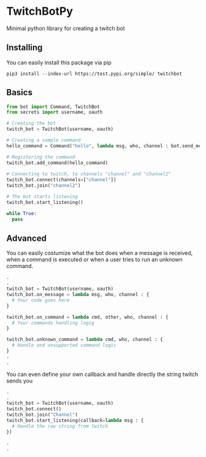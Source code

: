 # TwitchBotPy
Minimal python library for creating a twitch bot

## Installing
You can easily install this package via pip

```shell
pip3 install --index-url https://test.pypi.org/simple/ twitchbot
````

## Basics
```python
from bot import Command, TwitchBot
from secrets import username, oauth

# Creating the bot
twitch_bot = TwitchBot(username, oauth)

# Creating a sample command
hello_command = Command("hello", lambda msg, who, channel : bot.send_message_to(channel, "Hello, @"+who) )

# Registering the command
twitch_bot.add_command(hello_command)
 
# Connecting to twitch, to channels "channel" and "channel2" 
twitch_bot.connect(channels=["channel"])
twitch_bot.join("channel2")

# The bot starts listening
twitch_bot.start_listening()

while True:
  pass
```
## Advanced
You can easily costumize what the bot does when a message is received, when a command is executed or when a user tries to run an unknown command.

```python
.
.
twitch_bot = TwitchBot(username, oauth)
twitch_bot.on_message = lambda msg, who, channel : {
  # Your code goes here
}

twitch_bot.on_command = lambda cmd, other, who, channel : {
  # Your commands handling logig
}

twitch_bot.unknown_command = lambda cmd, who, channel : {
  # Handle and unsupported command logic
}
.
.

````

You can even define your own callback and handle directly the string twitch sends you
```python
.
.
twitch_bot = TwitchBot(username, oauth)
twitch_bot.connect()
twitch_bot.join("Channel")
twitch_bot.start_listening(callback=lambda msg : {
  # Handle the raw string from twitch
})

.
.
```

